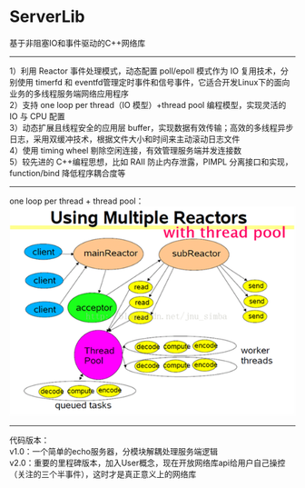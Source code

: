 # ServerLib
基于非阻塞IO和事件驱动的C++网络库
****
1）利用 Reactor 事件处理模式，动态配置 poll/epoll 模式作为 IO 复用技术，分别使用 timerfd 和 eventfd管理定时事件和信号事件，它适合开发Linux下的面向业务的多线程服务端网络应用程序  
2）支持 one loop per thread（IO 模型）+thread pool 编程模型，实现灵活的 IO 与 CPU 配置  
3）动态扩展且线程安全的应用层 buffer，实现数据有效传输；高效的多线程异步日志，采用双缓冲技术，根据文件大小和时间来主动滚动日志文件  
4）使用 timing wheel 剔除空闲连接，有效管理服务端并发连接数  
5）较先进的 C++编程思想，比如 RAII 防止内存泄露，PIMPL 分离接口和实现，function/bind 降低程序耦合度等  
****
one loop per thread + thread pool：  
![image](https://github.com/CYouth/ServerLib/blob/master/image/reactor.png)  
****
代码版本：  
v1.0：一个简单的echo服务器，分模块解耦处理服务端逻辑  
v2.0：重要的里程碑版本，加入User概念，现在开放网络库api给用户自己操控（关注的三个半事件），这时才是真正意义上的网络库  


